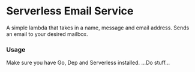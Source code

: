 # Serverless Email Service

A simple lambda that takes in a name, message and email address.  Sends an email to your desired mailbox.

### Usage

Make sure you have Go, Dep and Serverless installed.
...Do stuff...